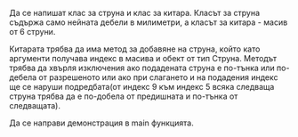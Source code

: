 Да се напишат клас за струна и клас за китара.
Класът за струна съдържа само нейната дебели в милиметри, а класът за китара - масив от 6 струни.

Китарата трябва да има метод за добавяне на струна, който като аргументи получава индекс в масива и обект от тип Струна.
Методът трябва да хвърля изключения ако подадената струна е по-тънка или по-дебела от разрешеното или ако при слагането и на подадения индекс ще се наруши подредбата(от индекс 9 към индекс 5 всяка следваща струна трябва да е по-добела от предишната и по-тънка от следващата).

Да се направи демонстрация в main функцията.
